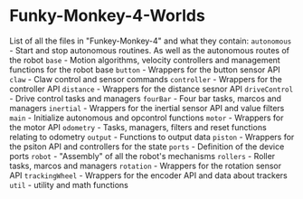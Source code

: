# Funky-Monkey-4-Worlds
List of all the files in "Funkey-Monkey-4" and what they contain:
`autonomous` - Start and stop autonomous routines. As well as the autonomous routes of the robot
`base` - Motion algorithms, velocity controllers and management functions for the robot base
`button` - Wrappers for the button sensor API
`claw` - Claw control and sensor commands
`controller` - Wrappers for the controller API
`distance` - Wrappers for the distance sesnor API
`driveControl` - Drive control tasks and managers
`fourBar` - Four bar tasks, marcos and managers
`inertial` - Wrappers for the inertial sensor API and value filters
`main` - Initialize autonomous and opcontrol functions
`motor` - Wrappers for the motor API
`odometry` - Tasks, managers, filters and reset functions relating to odometry
`output` - Functions to output data
`piston` - Wrappers for the psiton API and controllers for the state
`ports` - Definition of the device ports
`robot` - "Assembly" of all the robot's mechanisms
`rollers` - Roller tasks, marcos and managers
`rotation` - Wrappers for the rotation sensor API
`trackingWheel` - Wrappers for the encoder API and data about trackers
`util` - utility and math functions
